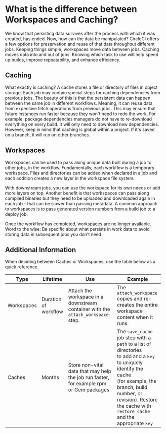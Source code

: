 # What is the difference between Workspaces and Caching?

We know that persisting data survives after the process with which it was created, has ended. Now, how can the data be manipulated? CircleCi offers a few options for preservation and reuse of that data throughout different jobs. Keeping things simple, workspaces move data between jobs. Caching moves data into and out of jobs. Knowing which task to use will help speed up builds, improve repeatability, and enhance efficiency.

## Caching

What exactly is caching? A cache stores a file or directory of files in object storage. Each job may contain special steps for caching dependencies from previous jobs. The beauty of this is that the persistent data can happen between the same job in different workflows. Meaning, it can reuse data from expensive fetch operations from previous jobs. This may ensure that future instances run faster because they won't need to redo the work. For example, package dependencies managers do not have to re-download everything on every build. It will only need to download new dependencies. However, keep in mind that caching is global within a project. If it's saved on a branch, it will run on other branches.

## Workspaces

Workspaces can be used to pass along unique data built during a job to other jobs, in the workflow. Fundamentally, each workflow is a temporary workspace. Files and directories can be added when declared in a job and each addition creates a new layer in the workspace file system.

With downstream jobs, you can use the workspace for its own needs or add more layers on top. Another benefit is that workspaces can pass along compiled binaries but they need to be uploaded and downloaded again in each job - that can be slower than passing metadata. A common approach to workspaces is to pass generated version numbers from a build job to a deploy job.

Once the workflow has completed, workspaces are no longer available. Word to the wise: Be specific about what persists in work data to avoid storing data in subsequent jobs you don't need.

## Additional Information

When deciding between Caches or Workspaces, use the table below as a quick reference.

| Type       | Lifetime             | Use                                                                                        | Example                                                                                                                                                                                                                                                                  |
|------------|----------------------|--------------------------------------------------------------------------------------------|--------------------------------------------------------------------------------------------------------------------------------------------------------------------------------------------------------------------------------------------------------------------------|
| Workspaces | Duration of workflow | Attach the workspace in a downstream container with the ```attach_workspace:``` step.   | The ```attach_workspace``` copies and re-creates the entire workspace content when it runs.                                                                                                                                                                      |
| Caches     | Months               | Store non-vital data that may help the job run faster, <br>for example rpm or Gem packages | The ```save_cache``` job step with a ```path``` to a list of directories<br>to add and a ```key``` to uniquely identify the cache <br>(for example, the branch, build number, or revision). Restore the cache with <br>```restore_cache``` and the appropriate ```key``` |